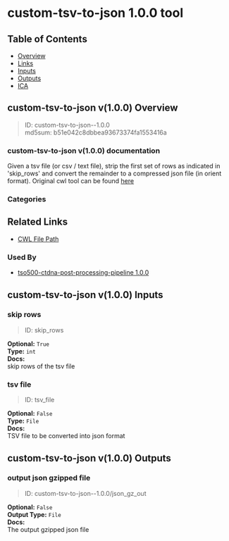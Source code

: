 
custom-tsv-to-json 1.0.0 tool
=============================

## Table of Contents
  
- [Overview](#custom-tsv-to-json-v100-overview)  
- [Links](#related-links)  
- [Inputs](#custom-tsv-to-json-v100-inputs)  
- [Outputs](#custom-tsv-to-json-v100-outputs)  
- [ICA](#ica)  


## custom-tsv-to-json v(1.0.0) Overview



  
> ID: custom-tsv-to-json--1.0.0  
> md5sum: b51e042c8dbbea93673374fa1553416a

### custom-tsv-to-json v(1.0.0) documentation
  
Given a tsv file (or csv / text file), strip the first set of rows as indicated in 'skip_rows' and convert
the remainder to a compressed json file (in orient format).
Original cwl tool can be found [here](https://github.com/YinanWang16/tso500-ctdna-post-processing/blob/main/cwl/tools/tsv2json/tsv2json.cwl)

### Categories
  


## Related Links
  
- [CWL File Path](../../../../../../tools/custom-tsv-to-json/1.0.0/custom-tsv-to-json__1.0.0.cwl)  


### Used By
  
- [tso500-ctdna-post-processing-pipeline 1.0.0](../../../workflows/tso500-ctdna-post-processing-pipeline/1.0.0/tso500-ctdna-post-processing-pipeline__1.0.0.md)  

  


## custom-tsv-to-json v(1.0.0) Inputs

### skip rows



  
> ID: skip_rows
  
**Optional:** `True`  
**Type:** `int`  
**Docs:**  
skip rows of the tsv file


### tsv file



  
> ID: tsv_file
  
**Optional:** `False`  
**Type:** `File`  
**Docs:**  
TSV file to be converted into json format

  


## custom-tsv-to-json v(1.0.0) Outputs

### output json gzipped file



  
> ID: custom-tsv-to-json--1.0.0/json_gz_out  

  
**Optional:** `False`  
**Output Type:** `File`  
**Docs:**  
The output gzipped json file
  

  

